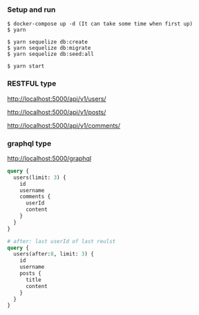 ### Setup and run
```console
$ docker-compose up -d (It can take some time when first up)
$ yarn

$ yarn sequelize db:create
$ yarn sequelize db:migrate
$ yarn sequelize db:seed:all

$ yarn start
```

### RESTFUL type
[http://localhost:5000/api/v1/users/](http://localhost:5000/api/v1/users/)

[http://localhost:5000/api/v1/posts/](http://localhost:5000/api/v1/users/)

[http://localhost:5000/api/v1/comments/](http://localhost:5000/api/v1/users/)



### graphql type
[http://localhost:5000/graphql](http://localhost:5000/graphql)

```graphql
query {
  users(limit: 3) {
    id
    username
    comments {
      userId
      content
    }
  }
}

# after: last userId of last reulst
query {
  users(after:8, limit: 3) {
    id
    username
    posts {
      title
      content
    }
  }
}
```

